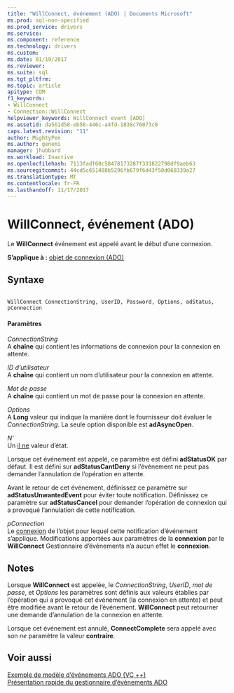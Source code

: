```yaml
---
title: "WillConnect, événement (ADO) | Documents Microsoft"
ms.prod: sql-non-specified
ms.prod_service: drivers
ms.service: 
ms.component: reference
ms.technology: drivers
ms.custom: 
ms.date: 01/19/2017
ms.reviewer: 
ms.suite: sql
ms.tgt_pltfrm: 
ms.topic: article
apitype: COM
f1_keywords:
- WillConnect
- Connection::WillConnect
helpviewer_keywords: WillConnect event [ADO]
ms.assetid: da561d58-eb58-446c-a4fd-1838c76073c0
caps.latest.revision: "11"
author: MightyPen
ms.author: genemi
manager: jhubbard
ms.workload: Inactive
ms.openlocfilehash: 7113fadf60c58478173287f331822798df9aeb63
ms.sourcegitcommit: 44cd5c651488b5296fb679f6d43f50d068339a27
ms.translationtype: MT
ms.contentlocale: fr-FR
ms.lasthandoff: 11/17/2017
---
```

# <a name="willconnect-event-ado"></a>WillConnect, événement (ADO)
Le **WillConnect** événement est appelé avant le début d’une connexion.  
  
 **S’applique à :** [objet de connexion (ADO)](../../../ado/reference/ado-api/connection-object-ado.md)  
  
## <a name="syntax"></a>Syntaxe  
  
```  
  
WillConnect ConnectionString, UserID, Password, Options, adStatus, pConnection  
```  
  
#### <a name="parameters"></a>Paramètres  
 *ConnectionString*  
 A **chaîne** qui contient les informations de connexion pour la connexion en attente.  
  
 *ID d’utilisateur*  
 A **chaîne** qui contient un nom d’utilisateur pour la connexion en attente.  
  
 *Mot de passe*  
 A **chaîne** qui contient un mot de passe pour la connexion en attente.  
  
 *Options*  
 A **Long** valeur qui indique la manière dont le fournisseur doit évaluer le *ConnectionString*. La seule option disponible est **adAsyncOpen**.  
  
 *N'*  
 Un [il ne](../../../ado/reference/ado-api/eventstatusenum.md) valeur d’état.  
  
 Lorsque cet événement est appelé, ce paramètre est défini **adStatusOK** par défaut. Il est défini sur **adStatusCantDeny** si l’événement ne peut pas demander l’annulation de l’opération en attente.  
  
 Avant le retour de cet événement, définissez ce paramètre sur **adStatusUnwantedEvent** pour éviter toute notification. Définissez ce paramètre sur **adStatusCancel** pour demander l’opération de connexion qui a provoqué l’annulation de cette notification.  
  
 *pConnection*  
 Le [connexion](../../../ado/reference/ado-api/connection-object-ado.md) de l’objet pour lequel cette notification d’événement s’applique. Modifications apportées aux paramètres de la **connexion** par le **WillConnect** Gestionnaire d’événements n’a aucun effet le **connexion**.  
  
## <a name="remarks"></a>Notes  
 Lorsque **WillConnect** est appelée, le *ConnectionString*, *UserID*, *mot de passe*, et *Options* les paramètres sont définis aux valeurs établies par l’opération qui a provoqué cet événement (la connexion en attente) et peut être modifiée avant le retour de l’événement. **WillConnect** peut retourner une demande d’annulation de la connexion en attente.  
  
 Lorsque cet événement est annulé, **ConnectComplete** sera appelé avec son *ne* paramètre la valeur **contraire**.  
  
## <a name="see-also"></a>Voir aussi  
 [Exemple de modèle d’événements ADO (VC ++)](../../../ado/reference/ado-api/ado-events-model-example-vc.md)   
 [Présentation rapide du gestionnaire d’événements ADO](../../../ado/guide/data/ado-event-handler-summary.md)
